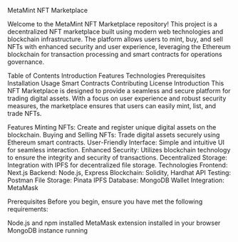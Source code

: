 MetaMint NFT Marketplace

Welcome to the MetaMint NFT Marketplace repository! This project is a decentralized NFT marketplace built using modern web technologies and blockchain infrastructure. The platform allows users to mint, buy, and sell NFTs with enhanced security and user experience, leveraging the Ethereum blockchain for transaction processing and smart contracts for operations governance.

Table of Contents
Introduction
Features
Technologies
Prerequisites
Installation
Usage
Smart Contracts
Contributing
License
Introduction
This NFT Marketplace is designed to provide a seamless and secure platform for trading digital assets. With a focus on user experience and robust security measures, the marketplace ensures that users can easily mint, list, and trade NFTs.

Features
Minting NFTs: Create and register unique digital assets on the blockchain.
Buying and Selling NFTs: Trade digital assets securely using Ethereum smart contracts.
User-Friendly Interface: Simple and intuitive UI for seamless interaction.
Enhanced Security: Utilizes blockchain technology to ensure the integrity and security of transactions.
Decentralized Storage: Integration with IPFS for decentralized file storage.
Technologies
Frontend: Next.js
Backend: Node.js, Express
Blockchain: Solidity, Hardhat
API Testing: Postman
File Storage: Pinata IPFS
Database: MongoDB
Wallet Integration: MetaMask

Prerequisites
Before you begin, ensure you have met the following requirements:

Node.js and npm installed
MetaMask extension installed in your browser
MongoDB instance running
